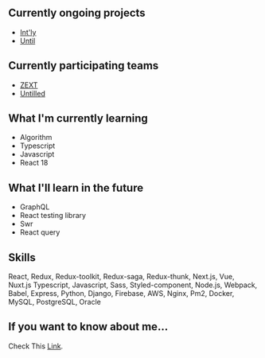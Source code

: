 
<!--
**morethanmin/morethanmin** is a ✨ _special_ ✨ repository because its `README.md` (this file) appears on your GitHub profile.

Here are some ideas to get you started:

- 🔭 I’m currently working on ...
- 🌱 I’m currently learning ...
- 👯 I’m looking to collaborate on ...
- 🤔 I’m looking for help with ...
- 💬 Ask me about ...
- 📫 How to reach me: ...
- 😄 Pronouns: ...
- ⚡ Fun fact: ...
-->
## Currently ongoing projects

- [Int'ly](https://intly.oopy.io)
- [Until](https://github.com/untilled)

## Currently participating teams

- [ZEXT](https://github.com/ZZEXT)
- [Untilled](https://github.com/untilled)

## What I'm currently learning

- Algorithm
- Typescript
- Javascript
- React 18

## What I'll learn in the future

- GraphQL
- React testing library
- Swr
- React query

## Skills

React, Redux, Redux-toolkit, Redux-saga, Redux-thunk, Next.js, Vue, Nuxt.js Typescript, Javascript, Sass, Styled-component, Node.js, Webpack, Babel, Express, Python, Django, Firebase, AWS, Nginx, Pm2, Docker, MySQL, PostgreSQL, Oracle

## If you want to know about me...

Check This [Link](https://morethanmin.web.app/).
